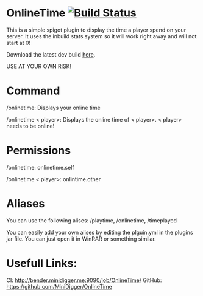 # OnlineTime [![Build Status](http://bender.minidigger.me:9090/job/OnlineTime/badge/icon)](http://bender.minidigger.me:9090/job/OnlineTime/)

This is a simple spigot plugin to display the time a player spend on your server.
It uses the inbuild stats system so it will work right away and will not start at 0!

Download the latest dev build [here](http://bender.minidigger.me:9090/job/OnlineTime/lastSuccessfulBuild/artifact/target/OnlineTime.jar). 

USE AT YOUR OWN RISK!

# Command

/onlinetime: Displays your online time

/onlinetime < player>: Displays the online time of < player>. < player> needs to be online!

# Permissions

/onlinetime: onlinetime.self

/onlinetime < player>: onlintime.other

# Aliases

You can use the following alises:
/playtime, /onlinetime, /timeplayed

You can easily add your own alises by editing the plguin.yml in the plugins jar file. You can just open it in WinRAR or something similar.

# Usefull Links:
CI: http://bender.minidigger.me:9090/job/OnlineTime/
GitHub: https://github.com/MiniDigger/OnlineTime
